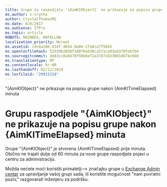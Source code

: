 ```yaml
---
title: Grupe za raspodjelu '{AimKIObject}' ne prikazuje na popisu grupe nakon {AimKITimeElapsed} minuta
ms.author: v-crytho
author: CrystalThomasMS
ms.date: 8/8/2017
ms.audience: ITPro
ms.topic: article
ROBOTS: NOINDEX, NOFOLLOW
localization_priority: Normal
ms.assetid: cdc6a166-434f-4654-8a80-2fa8ca7f5845
ms.openlocfilehash: 52d30b2058f3d070ab38ca57aca83eb3f8febfb4
ms.sourcegitcommit: dd43cc0a9470f98b8ef2a3787c823801d674c666
ms.translationtype: MT
ms.contentlocale: hr-HR
ms.lasthandoff: 02/12/2019
ms.locfileid: "29915328"
---
```

"{AimKIObject}" ne prikazuje na popisu grupe nakon {AimKITimeElapsed} minuta

# <a name="distribution-group-aimkiobject-not-showing-in-groups-list-after-aimkitimeelapsed-minutes"></a>Grupu raspodjele "{AimKIObject}" ne prikazuje na popisu grupe nakon {AimKITimeElapsed} minuta

Grupe "{AimKIObject}" je stvorena {AimKITimeElapsed} prije minuta. Obično ne trajati dulje od 60 minuta za nove grupe raspodjele pojavi u centru za administraciju.
  
Možda nećete moći koristiti primatelji--\> značajku grupe u [Exchange Admin centar](https://outlook.office365.com/ecp/?rfr=Admin_o365&amp;exsvurl=1&amp;mkt=en-US.aspx) za upravljanje vašoj grupi sada, ili koristite mogućnost "nam povratni poziv," razgovarati inženjeru za podršku. 
  

